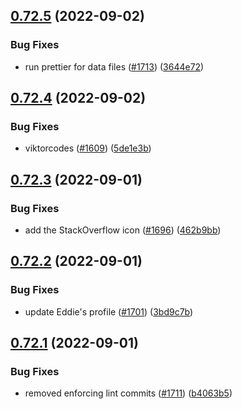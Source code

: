 ## [0.72.5](https://github.com/EddieHubCommunity/LinkFree/compare/v0.72.4...v0.72.5) (2022-09-02)


### Bug Fixes

* run prettier for data files ([#1713](https://github.com/EddieHubCommunity/LinkFree/issues/1713)) ([3644e72](https://github.com/EddieHubCommunity/LinkFree/commit/3644e729c22de061d1fb5172bd9d23d7c429227a))



## [0.72.4](https://github.com/EddieHubCommunity/LinkFree/compare/v0.72.3...v0.72.4) (2022-09-02)


### Bug Fixes

* viktorcodes ([#1609](https://github.com/EddieHubCommunity/LinkFree/issues/1609)) ([5de1e3b](https://github.com/EddieHubCommunity/LinkFree/commit/5de1e3bfa3ad8b9368f170cdcc30ac991cf06fa6))



## [0.72.3](https://github.com/EddieHubCommunity/LinkFree/compare/v0.72.2...v0.72.3) (2022-09-01)


### Bug Fixes

* add the StackOverflow icon ([#1696](https://github.com/EddieHubCommunity/LinkFree/issues/1696)) ([462b9bb](https://github.com/EddieHubCommunity/LinkFree/commit/462b9bb36e778f5e5904b130c38ebfd2cddf07e1))



## [0.72.2](https://github.com/EddieHubCommunity/LinkFree/compare/v0.72.1...v0.72.2) (2022-09-01)


### Bug Fixes

* update Eddie's profile ([#1701](https://github.com/EddieHubCommunity/LinkFree/issues/1701)) ([3bd9c7b](https://github.com/EddieHubCommunity/LinkFree/commit/3bd9c7b1e11f7bd4a9522fab6e94be5c001c0f0a))



## [0.72.1](https://github.com/EddieHubCommunity/LinkFree/compare/v0.72.0...v0.72.1) (2022-09-01)


### Bug Fixes

* removed enforcing lint commits ([#1711](https://github.com/EddieHubCommunity/LinkFree/issues/1711)) ([b4063b5](https://github.com/EddieHubCommunity/LinkFree/commit/b4063b578ab73d5e5d7560fa2906f0487d776a2e))




